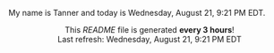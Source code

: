 My name is Tanner and today is Wednesday, August 21, 9:21 PM EDT.

<p align="center">This <i>README</i> file is generated <b>every 3 hours</b>!</br>Last refresh: Wednesday, August 21, 9:21 PM EDT<br /></p>
